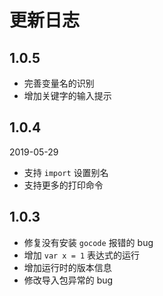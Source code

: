# 更新日志

## 1.0.5

- 完善变量名的识别
- 增加关键字的输入提示

## 1.0.4

2019-05-29

- 支持 `import` 设置别名
- 支持更多的打印命令

## 1.0.3

- 修复没有安装 `gocode` 报错的 bug
- 增加 `var x = 1` 表达式的运行
- 增加运行时的版本信息
- 修改导入包异常的 bug
